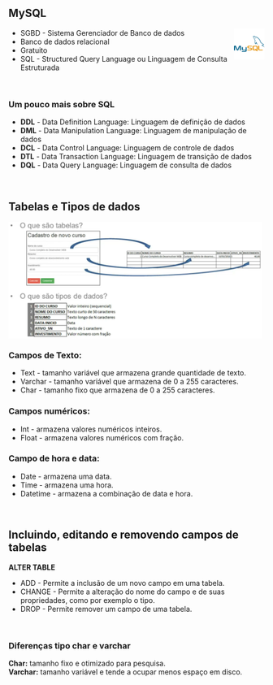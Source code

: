 ## MySQL

<img align="right" height="60" src="https://raw.githubusercontent.com/devicons/devicon/master/icons/mysql/mysql-original-wordmark.svg" alt="MySQL">

- SGBD - Sistema Gerenciador de Banco de dados
- Banco de dados relacional
- Gratuito
- SQL - Structured Query Language ou Linguagem de Consulta Estruturada
  
<br>

### Um pouco mais sobre SQL
- <b>DDL</b> - Data Definition Language: Linguagem de definição de dados
- <b>DML</b> - Data Manipulation Language: Linguagem de manipulação de dados
- <b>DCL</b> - Data Control Language: Linguagem de controle de dados
- <b>DTL</b> - Data Transaction Language: Linguagem de transição de dados
- <b>DQL</b> - Data Query Language: Linguagem de consulta de dados

<br>

## Tabelas e Tipos de dados
<img src="assets/tabels.png" height="230" align="center">

### Campos de Texto:
- Text - tamanho variável que armazena grande quantidade de texto.
- Varchar - tamanho variável que armazena de 0 a 255 caracteres.
- Char - tamanho fixo que armazena de 0 a 255 caracteres.

### Campos numéricos:
- Int - armazena valores numéricos inteiros.
- Float - armazena valores numéricos com fração.

### Campo de hora e data:
- Date - armazena uma data.
- Time - armazena uma hora.
- Datetime - armazena a combinação de data e hora.

<br>

## Incluindo, editando e removendo campos de tabelas
<b>ALTER TABLE</b>
- ADD - Permite a inclusão de um novo campo em uma tabela.
- CHANGE - Permite a alteração do nome do campo e de suas propriedades, como por exemplo o tipo.
- DROP - Permite remover um campo de uma tabela.

<br>

### Diferenças tipo char e varchar
<b>Char:</b> tamanho fixo e otimizado para pesquisa.
<br>
<b>Varchar:</b> tamanho variável e tende a ocupar menos espaço em disco.
